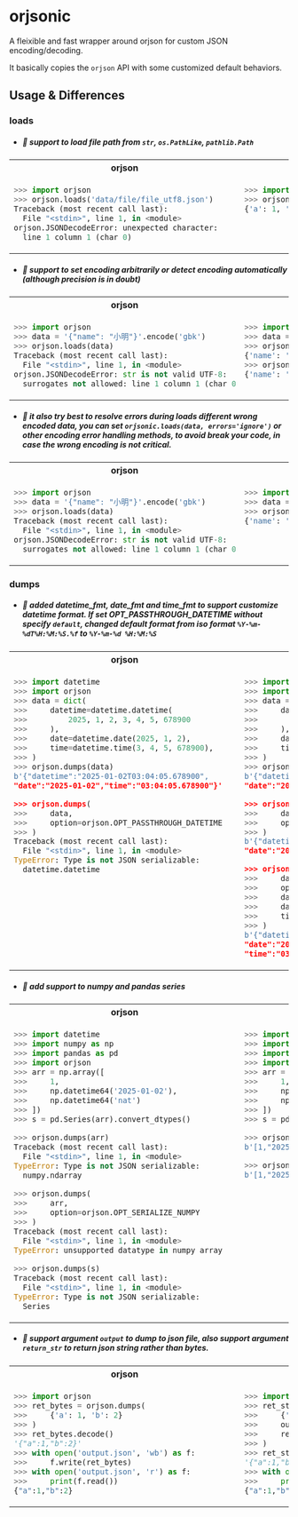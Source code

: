 # orjsonic
A fleixible and fast wrapper around orjson for custom JSON encoding/decoding.

It basically copies the `orjson` API with some customized default behaviors.

## Usage & Differences

### loads

- ##### 🎯 support to load file path from `str`, `os.PathLike`, `pathlib.Path`

<table>
<tr>
<th>orjson</th>
<th>orjsonic</th>
</tr>
<tr>
<td style="vertical-align: top">
<div style="width: 400px;">

```python
>>> import orjson
>>> orjson.loads('data/file/file_utf8.json')
Traceback (most recent call last):
  File "<stdin>", line 1, in <module>
orjson.JSONDecodeError: unexpected character:
  line 1 column 1 (char 0)
```

</div>
</td>
<td style="vertical-align: top">
<div style="width: 390px;">

```python
>>> import orjsonic
>>> orjsonic.loads('data/file/file_utf8.json')
{'a': 1, 'b': 2}
```

</div>
</td>
</tr>
</table>

- ##### 🎯 support to set encoding arbitrarily or detect encoding automatically (although precision is in doubt)

<table>
<tr>
<th>orjson</th>
<th>orjsonic</th>
</tr>
<tr>
<td style="vertical-align: top">
<div style="width: 400px;">

```python
>>> import orjson
>>> data = '{"name": "小明"}'.encode('gbk')
>>> orjson.loads(data)
Traceback (most recent call last):
  File "<stdin>", line 1, in <module>
orjson.JSONDecodeError: str is not valid UTF-8:
  surrogates not allowed: line 1 column 1 (char 0)
```

</div>
</td>
<td style="vertical-align: top">
<div style="width: 390px;">

```python
>>> import orjsonic
>>> data = '{"name": "小明"}'.encode('gbk')
>>> orjsonic.loads(data)
{'name': 'ะกร๗'}
>>> orjsonic.loads(data, encoding='gbk')
{'name': '小明'}
```

</div>
</td>
</tr>
</table>

- ##### 🎯 it also try best to resolve errors during loads different wrong encoded data, you can set `orjsonic.loads(data, errors='ignore')` or other encoding error handling methods, to avoid break your code, in case the wrong encoding is not critical.

<table>
<tr>
<th>orjson</th>
<th>orjsonic</th>
</tr>
<tr>
<td style="vertical-align: top">
<div style="width: 400px;">

```python
>>> import orjson
>>> data = '{"name": "小明"}'.encode('gbk')
>>> orjson.loads(data)
Traceback (most recent call last):
  File "<stdin>", line 1, in <module>
orjson.JSONDecodeError: str is not valid UTF-8:
  surrogates not allowed: line 1 column 1 (char 0)
```

</div>
</td>
<td style="vertical-align: top">
<div style="width: 390px;">

```python
>>> import orjsonic
>>> data = '{"name": "小明"}'.encode('gbk')
>>> orjsonic.loads(data, errors='replace')
{'name': 'С��'}
```

</div>
</td>
</tr>
</table>


### dumps

- ##### 🎯 added datetime_fmt, date_fmt and time_fmt to support customize datetime format. If set OPT_PASSTHROUGH_DATETIME without specify `default`, changed default format from iso format `%Y-%m-%dT%H:%M:%S.%f` to `%Y-%m-%d %H:%M:%S`

<table>
<tr>
<th>orjson</th>
<th>orjsonic</th>
</tr>
<tr>
<td style="vertical-align: top">
<div style="width: 400px;">

```python
>>> import datetime
>>> import orjson
>>> data = dict(
>>>     datetime=datetime.datetime(
>>>         2025, 1, 2, 3, 4, 5, 678900
>>>     ),
>>>     date=datetime.date(2025, 1, 2),
>>>     time=datetime.time(3, 4, 5, 678900),
>>> )
>>> orjson.dumps(data)
b'{"datetime":"2025-01-02T03:04:05.678900",
"date":"2025-01-02","time":"03:04:05.678900"}'

>>> orjson.dumps(
>>>     data,
>>>     option=orjson.OPT_PASSTHROUGH_DATETIME
>>> )
Traceback (most recent call last):
  File "<stdin>", line 1, in <module>
TypeError: Type is not JSON serializable:
  datetime.datetime
```

</div>
</td>
<td style="vertical-align: top">
<div style="width: 390px;">

```python
>>> import datetime
>>> import orjsonic
>>> data = dict(
>>>     datetime=datetime.datetime(
>>>         2025, 1, 2, 3, 4, 5, 678900
>>>     ),
>>>     date=datetime.date(2025, 1, 2),
>>>     time=datetime.time(3, 4, 5, 678900),
>>> )
>>> orjsonic.dumps(data)
b'{"datetime":"2025-01-02T03:04:05.678900",
"date":"2025-01-02","time":"03:04:05.678900"}'

>>> orjsonic.dumps(
>>>     data,
>>>     option=orjson.OPT_PASSTHROUGH_DATETIME
>>> )
b'{"datetime":"2025-01-02 03:04:05",
"date":"2025-01-02","time":"03:04:05"}'

>>> orjsonic.dumps(
>>>     data,
>>>     option=orjson.OPT_PASSTHROUGH_DATETIME,
>>>     datetime_fmt='%Y%m%d%H%M%S',
>>>     date_fmt='%Y-%m-%d %H:%M:%S.%f',
>>>     time_fmt='%H:%M:%S.%f',
>>> )
b'{"datetime":"20250102030405",
"date":"2025-01-02 00:00:00.000000",
"time":"03:04:05."}'
```

</div>
</td>
</tr>
</table>

- ##### 🎯 add support to numpy and pandas series

<table>
<tr>
<th>orjson</th>
<th>orjsonic</th>
</tr>
<tr>
<td style="vertical-align: top">
<div style="width: 400px;">

```python
>>> import datetime
>>> import numpy as np
>>> import pandas as pd
>>> import orjson
>>> arr = np.array([
>>>     1,
>>>     np.datetime64('2025-01-02'),
>>>     np.datetime64('nat')
>>> ])
>>> s = pd.Series(arr).convert_dtypes()

>>> orjson.dumps(arr)
Traceback (most recent call last):
  File "<stdin>", line 1, in <module>
TypeError: Type is not JSON serializable:
  numpy.ndarray

>>> orjson.dumps(
>>>     arr,
>>>     option=orjson.OPT_SERIALIZE_NUMPY
>>> )
Traceback (most recent call last):
  File "<stdin>", line 1, in <module>
TypeError: unsupported datatype in numpy array

>>> orjson.dumps(s)
Traceback (most recent call last):
  File "<stdin>", line 1, in <module>
TypeError: Type is not JSON serializable:
  Series
```

</div>
</td>
<td style="vertical-align: top">
<div style="width: 390px;">

```python
>>> import datetime
>>> import numpy as np
>>> import pandas as pd
>>> import orjsonic
>>> arr = np.array([
>>>     1,
>>>     np.datetime64('2025-01-02'),
>>>     np.datetime64('nat')
>>> ])
>>> s = pd.Series(arr).convert_dtypes()

>>> orjsonic.dumps(arr)
b'[1,"2025-01-02",null]'

>>> orjson.dumps(s)
b'[1,"2025-01-02",null]'
```

</div>
</td>
</tr>
</table>

- ##### 🎯 support argument `output` to dump to json file, also support argument `return_str` to return json string rather than bytes.

<table>
<tr>
<th>orjson</th>
<th>orjsonic</th>
</tr>
<tr>
<td style="vertical-align: top">
<div style="width: 400px;">

```python
>>> import orjson
>>> ret_bytes = orjson.dumps(
>>>     {'a': 1, 'b': 2}
>>> )
>>> ret_bytes.decode()
'{"a":1,"b":2}'
>>> with open('output.json', 'wb') as f:
>>>     f.write(ret_bytes)
>>> with open('output.json', 'r') as f:
>>>     print(f.read())
{"a":1,"b":2}
```

</div>
</td>
<td style="vertical-align: top">
<div style="width: 390px;">

```python
>>> import orjsonic
>>> ret_str = orjsonic.dumps(
>>>     {'a': 1, 'b': 2},
>>>     output='output.json',
>>>     return_str=True
>>> )
>>> ret_str
'{"a":1,"b":2}'
>>> with open('output.json', 'r') as f:
>>>     print(f.read())
{"a":1,"b":2}
```

</div>
</td>
</tr>
</table>
